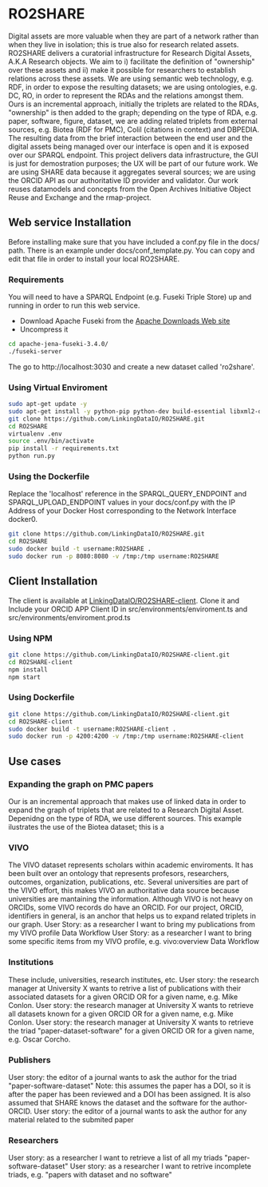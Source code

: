 # RO2SHARE
Digital assets are more valuable when they are part of a network rather than when they live in isolation; this is true also for research related assets. RO2SHARE delivers a curatorial infrastructure for Research Digital Assets, A.K.A Research objects. We aim to i) facilitate the definition of "ownership" over these assets and ii) make it possible for researchers to establish relations across these assets. We are using semantic web technology, e.g. RDF, in order to expose the resulting datasets; we are using ontologies, e.g. DC, RO, in order to represent the RDAs and the relations amongst them. Ours is an incremental approach, initially the triplets are related to the RDAs, "ownership" is then added to the graph; depending on the type of RDA, e.g. paper, software, figure, dataset, we are adding related triplets from external sources, e.g. Biotea (RDF for PMC), Colil (citations in context) and DBPEDIA. The resulting data from the brief interaction between the end user and the digital assets being managed over our interface is open and it is exposed over our SPARQL endpoint. This project delivers data infrastructure, the GUI is just for demostration purposes; the UX will be part of our future work. We are using SHARE data because it aggregates several sources; we are using the ORCID API as our authoritative ID provider and validator. Our work reuses datamodels and concepts from the Open Archives Initiative Object Reuse and Exchange and the rmap-project. 

## Web service Installation
Before installing make sure that you have included a conf.py file in the docs/ path. There is an example under docs/conf_template.py. You can copy and edit that file in order to install your local RO2SHARE.
### Requirements
You will need to have a SPARQL Endpoint (e.g. Fuseki Triple Store) up and running in order to run this web service.

- Download Apache Fuseki from the [Apache Downloads Web site](https://jena.apache.org/download/#jena-fuseki)
- Uncompress it
```bash
cd apache-jena-fuseki-3.4.0/
./fuseki-server
```
The go to http://localhost:3030 and create a new dataset called 'ro2share'.
### Using Virtual Enviroment
```bash
sudo apt-get update -y
sudo apt-get install -y python-pip python-dev build-essential libxml2-dev libxslt1-dev zlib1g-dev
git clone https://github.com/LinkingDataIO/RO2SHARE.git
cd RO2SHARE
virtualenv .env
source .env/bin/activate
pip install -r requirements.txt
python run.py
```

### Using the Dockerfile
Replace the 'localhost' reference in the SPARQL\_QUERY\_ENDPOINT and SPARQL\_UPLOAD\_ENDPOINT values  in your docs/conf.py with the IP Address of your Docker Host corresponding to the Network Interface docker0.

```bash
git clone https://github.com/LinkingDataIO/RO2SHARE.git
cd RO2SHARE
sudo docker build -t username:RO2SHARE .
sudo docker run -p 8080:8080 -v /tmp:/tmp username:RO2SHARE
```
## Client Installation
The client is available at [LinkingDataIO/RO2SHARE-client](https://github.com/LinkingDataIO/RO2SHARE-client). Clone it and Include your ORCID APP Client ID in src/environments/enviroment.ts and src/environments/enviroment.prod.ts

### Using NPM
```bash
git clone https://github.com/LinkingDataIO/RO2SHARE-client.git
cd RO2SHARE-client
npm install
npm start
```

### Using Dockerfile
```bash
git clone https://github.com/LinkingDataIO/RO2SHARE-client.git
cd RO2SHARE-client
sudo docker build -t username:RO2SHARE-client .
sudo docker run -p 4200:4200 -v /tmp:/tmp username:RO2SHARE-client
```

## Use cases
### Expanding the graph on PMC papers
Our is an incremental approach that makes use of linked data in order to expand the graph of triplets that are related to a 
Research Digital Asset. Depenidng on the type of RDA, we use different sources. This example ilustrates the use of the Biotea dataset;
this is a 

### VIVO
The VIVO dataset represents scholars within academic enviroments. It has been built over an ontology that represents profesors, researchers, outcomes, organization,
publications, etc. Several universities are part of the VIVO effort, this makes VIVO an authoritative data source because universities are mantaining 
the information. Although VIVO is not heavy on ORCIDs, some VIVO records do have an ORCID. For our project, ORCID, identifiers in general,
is an anchor that helps us to expand related triplets in our graph.
User Story: as a researcher I want to bring my publications from my VIVO profile
Data Workflow
User Story: as a researcher I want to bring some specific items from my VIVO profile, e.g. vivo:overview
Data Workflow

### Institutions
These include, universities, research institutes, etc. 
User story: the research manager at University X wants to retrive a list of publications with their associated datasets for a 
given ORCID OR for a given name, e.g. Mike Conlon. 
User story: the research manager at University X wants to retrieve all datasets known for a 
given ORCID OR for a given name, e.g. Mike Conlon. 
User story: the research manager at University X wants to retrieve the triad "paper-dataset-software" for a 
given ORCID OR for a given name, e.g. Oscar Corcho. 

### Publishers
User story: the editor of a journal wants to ask the author for the triad "paper-software-dataset" 
Note: this assumes the paper has a DOI, so it is after the paper has been reviewed and a DOI has been assigned. 
It is also assumed that SHARE knows the dataset and the software for the author-ORCID. 
User story: the editor of a journal wants to ask the author for any material related to the submited paper

### Researchers
User story: as a researcher I want to retrieve a list of all my triads "paper-software-dataset" 
User story: as a researcher I want to retrive incomplete triads, e.g. "papers with dataset and no software" 
